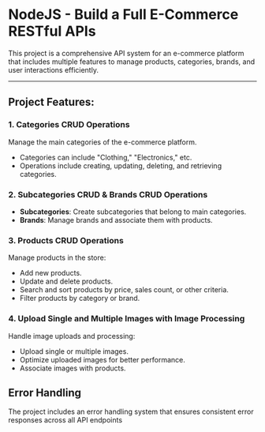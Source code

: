 # NodeJS - Build a Full E-Commerce RESTful APIs

This project is a comprehensive API system for an e-commerce platform that includes multiple features to manage products, categories, brands, and user interactions efficiently.

---

## Project Features:

### 1. Categories CRUD Operations
Manage the main categories of the e-commerce platform.
- Categories can include "Clothing," "Electronics," etc.
- Operations include creating, updating, deleting, and retrieving categories.

### 2. Subcategories CRUD & Brands CRUD Operations
- **Subcategories**: Create subcategories that belong to main categories.
- **Brands**: Manage brands and associate them with products.

### 3. Products CRUD Operations
Manage products in the store:
- Add new products.
- Update and delete products.
- Search and sort products by price, sales count, or other criteria.
- Filter products by category or brand.

### 4. Upload Single and Multiple Images with Image Processing
Handle image uploads and processing:
- Upload single or multiple images.
- Optimize uploaded images for better performance.
- Associate images with products.

## Error Handling

The project includes an error handling system that ensures consistent error responses across all API endpoints

